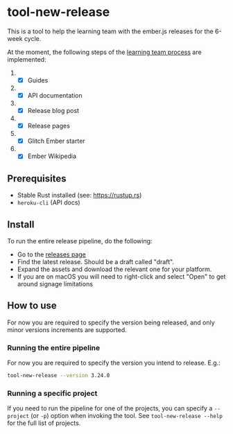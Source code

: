 # tool-new-release

This is a tool to help the learning team with the ember.js releases for the 6-week cycle.

At the moment, the following steps of the [learning team process](https://github.com/ember-learn/handbook/blob/master/ember-releases.md) are implemented:

1. - [x] Guides
2. - [x] API documentation
3. - [x] Release blog post
4. - [x] Release pages
5. - [x] Glitch Ember starter
6. - [x] Ember Wikipedia

## Prerequisites

- Stable Rust installed (see: https://rustup.rs)
- `heroku-cli` (API docs)

## Install

To run the entire release pipeline, do the following:

- Go to the [releases page](https://github.com/ember-learn/tool-new-release/releases)
- Find the latest release. Should be a draft called "draft".
- Expand the assets and download the relevant one for your platform.
- If you are on macOS you will need to right-click and select "Open" to get around signage limitations

## How to use

For now you are required to specify the version being released, and only minor versions increments are supported.

### Running the entire pipeline

For now you are required to specify the version you intend to release. E.g.:

```bash
tool-new-release --version 3.24.0
```

### Running a specific project

If you need to run the pipeline for one of the projects, you can specify a `--project` (or `-p`) option when invoking the tool.
See `tool-new-release --help` for the full list of projects.

